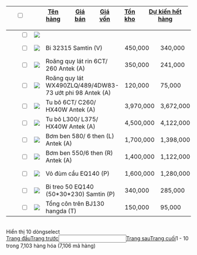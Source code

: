 <section class="mainRight kv-view-detail" ng-init="ClearProductShelves();"><section class="mainWrap" ng-class="{ 'has-expire' : showExpireMessage.isActive === true}"><article class="k-gridNone productList k-grid-Scroll" ng-class="{'productListTable' : products.dataSource._data.length &lt; 5}"><div id="products" class="kv-table kv-table-main k-grid k-widget multicheck-added" kv-floating-scroll="" kendo-grid="products" kv-multi-select-grid="" k-data-source="productsGridDataSource" ng-mouseover="handleHoverTable()" k-data-bound="productsGridDataBound" k-options="baseProductGridOptions" k-sortable="true" k-resizable="true" k-pageable="{ &quot;pageSize&quot;: 50, &quot;refresh&quot;: false, &quot;pageSizes&quot;: false , &quot;numeric&quot;: false, input: true, messages:{&quot;page&quot;: &quot;&quot;, &quot;of&quot;: &quot;&quot;, display:_l.pagerInfo + _l.product_Paging, first:_l.paging_First, previous:_l.paging_Prev, next: _l.paging_Next, last: _l.paging_Last}}" kv-grid-expan-row="" data-headerformat="{0}" data-role="grid" style=""><div class="k-grid-header" style="padding-right: 8px;"><div class="k-grid-header-wrap k-auto-scrollable" data-role="resizable" style="touch-action: pan-y;"><table role="grid"><colgroup><col class="k-hierarchy-col"><col><col><col><col><col><col><col><col></colgroup><thead role="rowgroup"><tr role="row"><th class="k-hierarchy-cell k-header ng-scope" scope="col">&nbsp;</th><th scope="col" role="columnheader" data-field="Id" rowspan="1" data-index="0" id="97c5d3f8-10fd-418a-8df7-8f5160bc4833" class="cell-check k-header ng-scope"><label class="radiocheck check"><input id="kvSelectAllItem" type="checkbox"><span class="chkrad"></span></label></th><th scope="col" role="columnheader" data-field="IsFavourite" rowspan="1" data-index="1" id="1098f7fe-4028-425c-bda1-a7a01cca2324" class="cell-star k-header ng-scope" data-role="columnsorter"><a class="k-link" href="#"><span class="starFilter" ng-click="sortFavouriteItem($event)"><i class="far fa-star"></i></span></a></th><th scope="col" role="columnheader" data-field="Image" rowspan="1" data-title="Hình ảnh" data-index="2" id="6f3dd8d8-01ef-4c8b-94fa-f72f0be8b591" class="tdImage k-header ng-scope"></th><th scope="col" role="columnheader" data-field="Code" rowspan="1" data-title="Mã hàng" data-index="3" id="14a4476d-59ed-467f-b3db-d2e4f1cff2c0" class="cell-code tdCodeDoctor k-header ng-scope" data-role="columnsorter" style="display: none;"><a class="k-link" href="#">Mã hàng</a></th><th scope="col" role="columnheader" data-field="Barcode" rowspan="1" data-title="Mã vạch" data-index="4" id="ef4797cb-c622-4675-a6de-d39fb919e454" class="cell-code k-header ng-scope" style="display:none" data-role="columnsorter"><a class="k-link" href="#">Mã vạch</a></th><th scope="col" role="columnheader" data-field="Name" rowspan="1" data-title="Tên hàng" data-index="5" id="33f9c457-83ed-4fde-b9ce-a8b39d119ac2" class="cell-auto k-header ng-scope" data-role="columnsorter"><a class="k-link" href="#">Tên hàng</a></th><th scope="col" role="columnheader" data-field="CategoryName" rowspan="1" data-title="Nhóm hàng" data-index="6" id="5c2c9b6b-7387-44da-831a-96bc77b44c86" class="cell-name k-header ng-scope" style="display:none">Nhóm hàng</th><th scope="col" role="columnheader" data-field="ProType" rowspan="1" data-title="Loại hàng" data-index="7" id="e1f41220-b0a6-40f5-ba1f-12bd5ca5e490" class="cell-name-lg k-header ng-scope" style="display:none">Loại hàng</th><th scope="col" role="columnheader" data-field="OmniChannel" rowspan="1" data-title="Liên kết kênh bán" data-index="8" id="f56f0cb8-2c72-4542-adb7-213fa66098c0" class="tdProductType k-header ng-scope" style="display:none">Liên kết kênh bán</th><th scope="col" role="columnheader" data-field="BasePrice" rowspan="1" data-title="Giá bán" data-index="9" id="467eef25-8dc9-4e6e-a68d-1ed9725fa2a5" class="cell-total cell-price-tax-md txtR k-header ng-scope" data-role="columnsorter"><a class="k-link" href="#">Giá bán</a></th><th scope="col" role="columnheader" data-field="Cost" rowspan="1" data-title="Giá vốn" data-index="10" id="b253da67-e62e-49be-9956-73c725948ddb" class="cell-total txtR tdMobile k-header ng-scope" data-role="columnsorter"><a class="k-link" href="#">Giá vốn</a></th><th scope="col" role="columnheader" data-field="TradeMarkName" rowspan="1" data-title="Thương hiệu" data-index="11" id="fe6a3678-43b1-46ce-972c-526c5c7227b8" class="cell-name k-header ng-scope" style="display:none">Thương hiệu</th><th scope="col" role="columnheader" data-field="OnHand" rowspan="1" data-title="Tồn kho" data-index="12" id="e6a9edaf-3489-461c-ac00-581d89014a39" class="cell-total txtR k-header ng-scope" title="KiotViet tính tổng tồn kho theo đơn vị cơ bản, không hỗ trợ tính theo đơn vị quy đổi" data-role="columnsorter"><a class="k-link" href="#">Tồn kho</a></th><th scope="col" role="columnheader" data-field="ProductShelvesArr" rowspan="1" data-title="Vị trí" data-index="13" id="5f151a41-2171-41f4-baa7-8cd956e2e4de" class="cell-name k-header ng-scope" style="display:none">Vị trí</th><th scope="col" role="columnheader" data-field="Reserved" rowspan="1" data-title="Khách đặt" data-index="14" id="b3757727-d428-4b97-86fe-ad1c1b1e6969" class="cell-total txtR k-header ng-scope" data-role="columnsorter" style="display: none;"><a class="k-link" href="#">Khách đặt</a></th><th scope="col" role="columnheader" data-field="CreatedDate" rowspan="1" data-title="Thời gian tạo" data-index="15" id="12e88efd-dbb5-4355-83c8-73eb9ccde77f" class="cell-date-time k-header ng-scope" data-role="columnsorter" style="display: none;"><a class="k-link" href="#">Thời gian tạo</a></th><th scope="col" role="columnheader" data-field="StockoutForecast" rowspan="1" data-title="Dự kiến hết hàng" data-index="16" id="6de3649a-3aaf-4bf0-9e47-f83ea1d743cb" class="cell-date-time k-header ng-scope th-show" data-role="columnsorter"><a class="k-link" href="#">Dự kiến hết hàng</a></th><th scope="col" role="columnheader" data-field="MinQuantity" rowspan="1" data-title="Định mức tồn ít nhất" data-index="17" id="06ababaa-c247-49e1-8b3f-f2c935b3e18a" class="cell-total-final txtR k-header ng-scope" style="display:none">Định mức tồn ít nhất</th><th scope="col" role="columnheader" data-field="MaxQuantity" rowspan="1" data-title="Định mức tồn nhiều nhất" data-index="18" id="f77edf78-0853-4659-ae42-037dd0ea89bf" class="cell-total-final txtR k-header ng-scope" style="display:none">Định mức tồn nhiều nhất</th><th scope="col" role="columnheader" data-field="isActive" rowspan="1" data-title="Trạng thái" data-index="19" id="187b916e-3920-45ac-841e-008b4abd9423" class="cell-status k-header ng-scope" style="display:none">Trạng thái</th></tr></thead></table></div></div><div class="k-grid-content k-auto-scrollable" style="min-height: 541px;"><table role="treegrid"><colgroup><col class="k-hierarchy-col"><col><col><col><col><col><col><col><col></colgroup><tbody role="rowgroup"><tr class="k-master-row ng-scope cssSummaryRow" data-uid="8dbb556e-d45c-4cc9-b777-f632506fa503" role="row"><td class="k-hierarchy-cell"><a class="k-icon k-plus" href="#" tabindex="-1" style="display: none;"></a></td><td class="cell-check" role="gridcell"><label class="quickaction_chk dpb has-pretty-child" ng-click="eventStop($event)">                                    <div class="clearfix prettycheckbox labelright  blue"><input id="gridCheckParent_-1" type="checkbox" class="kvMultiSelect ng-pristine ng-untouched ng-valid ng-isolate-scope ng-empty" ng-model="dataItem.checked" ng-change="kvOnChangeMultiSelectItem(dataItem)" ng-checked="productIsChecked(dataItem)" kv-pretty-check="" style="display: none;"><a href="javascript:void(0)" tabindex="0" class=""></a>
<label for="gridCheckParent_{{dataItem.Id}}" class=""></label></div>                                    <span class="chkrad"></span>                                  </label></td><td class="cell-star" role="gridcell"><label class="quickaction_chk star">									<input type="checkbox" class="chkrad ng-pristine ng-untouched ng-valid ng-empty" ng-change="onChangeFavouriteItem(dataItem)" ng-true-value="1" ng-false-value="0" ng-checked="dataItem.IsFavourite &gt; 0" ng-model="dataItem.IsFavourite">									<span></span>								</label></td><td class="tdImage" role="gridcell"><div class="cell-img hide-summaryRow"><div ng-style="{'background-image': 'url(' + (dataItem.Image ? dataItem.Image : 'https://cdn-app.kiotviet.vn/retailler/Content/img/empty/thumbnail-empty.svg') + ')'}" ng-mouseover="showImg($event)" ng-mouseleave="hideImg($event)" class="img-thumb img-thumb-empty" ng-class="!dataItem.Image ? 'img-thumb-empty' : ''" data-code="" style="background-image: url(&quot;https://cdn-app.kiotviet.vn/retailler/Content/img/empty/thumbnail-empty.svg&quot;);"><img ng-src="https://cdn-app.kiotviet.vn/retailler/Content/img/empty/thumbnail-empty.svg" src="https://cdn-app.kiotviet.vn/retailler/Content/img/empty/thumbnail-empty.svg"></div><div ng-show="dataItem.Image" class="img-preview ng-hide"><img data-code=""></div></div></td><td class="cell-code tdCodeDoctor" role="gridcell" style="display: none;"><span ng-class="{&quot;has-icon&quot;:dataItem.IsMedicineProduct &amp;&amp; (dataItem.GlobalMedicineId &gt; 0 || dataItem.IsProductMedicineNational)}" data-code="-1" class="ng-binding"> <!-- ngIf: dataItem.IsMedicineProduct && (dataItem.GlobalMedicineId > 0 || dataItem.IsProductMedicineNational) --></span> </td><td class="cell-code" style="display:none" role="gridcell"><span ng-bind="dataItem.Barcode" class="ng-binding"></span></td><td class="cell-auto ng-binding" role="gridcell"><!-- ngIf: dataItem.GroupProductType === groupProductTypes.Unit --></td><td class="cell-name" style="display:none" role="gridcell"><span ng-bind="dataItem.CategoryName" class="ng-binding"></span></td><td class="cell-name-lg" style="display:none" role="gridcell"><span ng-bind="dataItem.ProType" class="ng-binding"></span></td><td class="tdProductType" style="display:none" role="gridcell"><div id="ChannelType-8dbb556e-d45c-4cc9-b777-f632506fa503"></div></td><td class="cell-total cell-price-tax-md txtR" role="gridcell"></td><td class="cell-total txtR tdMobile" role="gridcell"></td><td class="cell-name" style="display:none" role="gridcell"><span ng-bind="dataItem.TradeMarkName" class="ng-binding"></span></td><td class="cell-total  txtR " role="gridcell"><span class="tooltip-inventory ng-binding" id="tooltipPrice">533,904</span></td><td class="cell-name ng-binding" style="display:none" role="gridcell"></td><td class="cell-total txtR onOrderReserved" role="gridcell" style="display: none;"><span ng-show="false" class="ng-binding ng-hide">0</span><a href="#/Orders?ProductCode=undefined&amp;ForFrodFiter=1" ng-show="" target="_blank" class="ng-binding ng-hide">0</a><span ng-show="false" class="ng-binding ng-hide">0</span><span ng-show="true" class="ng-binding">0</span></td><td class="cell-date-time" role="gridcell" style="display: none;">---</td><td class="cell-date-time" role="gridcell">---</td><td class="cell-total-final txtR ng-binding" style="display:none" role="gridcell"></td><td class="cell-total-final txtR ng-binding" style="display:none" role="gridcell"></td><td class="cell-status" style="display:none" role="gridcell"><span class="kv-tag-sm "><span></span></span></td></tr><tr class="k-alt k-master-row ng-scope" data-uid="cac590a8-69f2-4c82-84ea-0faacaa55225" role="row"><td class="k-hierarchy-cell"><a class="k-icon k-plus" href="#" tabindex="-1"></a></td><td class="cell-check" role="gridcell"><label class="quickaction_chk dpb has-pretty-child" ng-click="eventStop($event)">                                    <div class="clearfix prettycheckbox labelright  blue"><input id="gridCheckParent_51290538" type="checkbox" class="kvMultiSelect ng-pristine ng-untouched ng-valid ng-isolate-scope ng-empty" ng-model="dataItem.checked" ng-change="kvOnChangeMultiSelectItem(dataItem)" ng-checked="productIsChecked(dataItem)" kv-pretty-check="" style="display: none;"><a href="javascript:void(0)" tabindex="0" class=""></a>
<label for="gridCheckParent_{{dataItem.Id}}" class=""></label></div>                                    <span class="chkrad"></span>                                  </label></td><td class="cell-star" role="gridcell"><label class="quickaction_chk star">									<input type="checkbox" class="chkrad ng-pristine ng-untouched ng-valid ng-empty" ng-change="onChangeFavouriteItem(dataItem)" ng-true-value="1" ng-false-value="0" ng-checked="dataItem.IsFavourite &gt; 0" ng-model="dataItem.IsFavourite">									<span></span>								</label></td><td class="tdImage" role="gridcell"><div class="cell-img hide-summaryRow"><div ng-style="{'background-image': 'url(' + (dataItem.Image ? dataItem.Image : 'https://cdn-app.kiotviet.vn/retailler/Content/img/empty/thumbnail-empty.svg') + ')'}" ng-mouseover="showImg($event)" ng-mouseleave="hideImg($event)" class="img-thumb img-thumb-empty" ng-class="!dataItem.Image ? 'img-thumb-empty' : ''" data-code="" style="background-image: url(&quot;https://cdn-app.kiotviet.vn/retailler/Content/img/empty/thumbnail-empty.svg&quot;);"><img ng-src="https://cdn-app.kiotviet.vn/retailler/Content/img/empty/thumbnail-empty.svg" src="https://cdn-app.kiotviet.vn/retailler/Content/img/empty/thumbnail-empty.svg"></div><div ng-show="dataItem.Image" class="img-preview ng-hide"><img data-code=""></div></div></td><td class="cell-code tdCodeDoctor" role="gridcell" style="display: none;"><span ng-class="{&quot;has-icon&quot;:dataItem.IsMedicineProduct &amp;&amp; (dataItem.GlobalMedicineId &gt; 0 || dataItem.IsProductMedicineNational)}" data-code="51290538" class="ng-binding">SP001920 <!-- ngIf: dataItem.IsMedicineProduct && (dataItem.GlobalMedicineId > 0 || dataItem.IsProductMedicineNational) --></span> </td><td class="cell-code" style="display:none" role="gridcell"><span ng-bind="dataItem.Barcode" class="ng-binding"></span></td><td class="cell-auto ng-binding" role="gridcell">Bi 32315 Samtin (V)<!-- ngIf: dataItem.GroupProductType === groupProductTypes.Unit --></td><td class="cell-name" style="display:none" role="gridcell"><span ng-bind="dataItem.CategoryName" class="ng-binding">Bi</span></td><td class="cell-name-lg" style="display:none" role="gridcell"><span ng-bind="dataItem.ProType" class="ng-binding">Hàng hóa</span></td><td class="tdProductType" style="display:none" role="gridcell"><div id="ChannelType-cac590a8-69f2-4c82-84ea-0faacaa55225"></div></td><td class="cell-total cell-price-tax-md txtR ng-binding" role="gridcell">  450,000  </td><td class="cell-total txtR tdMobile ng-binding" role="gridcell">340,000</td><td class="cell-name" style="display:none" role="gridcell"><span ng-bind="dataItem.TradeMarkName" class="ng-binding"></span></td><td class="cell-total  txtR " role="gridcell"><span class="tooltip-inventory ng-binding" id="tooltipPrice">2</span></td><td class="cell-name ng-binding" style="display:none" role="gridcell"></td><td class="cell-total txtR onOrderReserved" role="gridcell" style="display: none;"><span ng-show="false" class="ng-binding ng-hide">0</span><a href="#/Orders?ProductCode=SP001920&amp;ForFrodFiter=1" ng-show="false" target="_blank" class="ng-binding ng-hide">0</a><span ng-show="false" class="ng-binding ng-hide">0</span><span ng-show="true" class="ng-binding">0</span></td><td class="cell-date-time" role="gridcell" style="display: none;">16/09/2025 16:42</td><td class="cell-date-time" role="gridcell">0 ngày</td><td class="cell-total-final txtR ng-binding" style="display:none" role="gridcell">0</td><td class="cell-total-final txtR ng-binding" style="display:none" role="gridcell">999,999,999</td><td class="cell-status" style="display:none" role="gridcell"><span class="kv-tag-sm kv-tag kv-tag-light-info">Cho phép kinh doanh<span></span></span></td></tr><tr class="k-master-row ng-scope" data-uid="c9122764-961c-4d37-b5cb-f64473c9a4ba" role="row"><td class="k-hierarchy-cell"><a class="k-icon k-plus" href="#" tabindex="-1"></a></td><td class="cell-check" role="gridcell"><label class="quickaction_chk dpb has-pretty-child" ng-click="eventStop($event)">                                    <div class="clearfix prettycheckbox labelright  blue"><input id="gridCheckParent_51250915" type="checkbox" class="kvMultiSelect ng-pristine ng-untouched ng-valid ng-isolate-scope ng-empty" ng-model="dataItem.checked" ng-change="kvOnChangeMultiSelectItem(dataItem)" ng-checked="productIsChecked(dataItem)" kv-pretty-check="" style="display: none;"><a href="javascript:void(0)" tabindex="0" class=""></a>
<label for="gridCheckParent_{{dataItem.Id}}" class=""></label></div>                                    <span class="chkrad"></span>                                  </label></td><td class="cell-star" role="gridcell"><label class="quickaction_chk star">									<input type="checkbox" class="chkrad ng-pristine ng-untouched ng-valid ng-empty" ng-change="onChangeFavouriteItem(dataItem)" ng-true-value="1" ng-false-value="0" ng-checked="dataItem.IsFavourite &gt; 0" ng-model="dataItem.IsFavourite">									<span></span>								</label></td><td class="tdImage" role="gridcell"><div class="cell-img hide-summaryRow"><div ng-style="{'background-image': 'url(' + (dataItem.Image ? dataItem.Image : 'https://cdn-app.kiotviet.vn/retailler/Content/img/empty/thumbnail-empty.svg') + ')'}" ng-mouseover="showImg($event)" ng-mouseleave="hideImg($event)" class="img-thumb img-thumb-empty" ng-class="!dataItem.Image ? 'img-thumb-empty' : ''" data-code="" style="background-image: url(&quot;https://cdn-app.kiotviet.vn/retailler/Content/img/empty/thumbnail-empty.svg&quot;);"><img ng-src="https://cdn-app.kiotviet.vn/retailler/Content/img/empty/thumbnail-empty.svg" src="https://cdn-app.kiotviet.vn/retailler/Content/img/empty/thumbnail-empty.svg"></div><div ng-show="dataItem.Image" class="img-preview ng-hide"><img data-code=""></div></div></td><td class="cell-code tdCodeDoctor" role="gridcell" style="display: none;"><span ng-class="{&quot;has-icon&quot;:dataItem.IsMedicineProduct &amp;&amp; (dataItem.GlobalMedicineId &gt; 0 || dataItem.IsProductMedicineNational)}" data-code="51250915" class="ng-binding">SP001919 <!-- ngIf: dataItem.IsMedicineProduct && (dataItem.GlobalMedicineId > 0 || dataItem.IsProductMedicineNational) --></span> </td><td class="cell-code" style="display:none" role="gridcell"><span ng-bind="dataItem.Barcode" class="ng-binding"></span></td><td class="cell-auto ng-binding" role="gridcell">Roăng quy lát rin 6CT/ 260 Antek (A)<!-- ngIf: dataItem.GroupProductType === groupProductTypes.Unit --></td><td class="cell-name" style="display:none" role="gridcell"><span ng-bind="dataItem.CategoryName" class="ng-binding">Roăng quy lát</span></td><td class="cell-name-lg" style="display:none" role="gridcell"><span ng-bind="dataItem.ProType" class="ng-binding">Hàng hóa</span></td><td class="tdProductType" style="display:none" role="gridcell"><div id="ChannelType-c9122764-961c-4d37-b5cb-f64473c9a4ba"></div></td><td class="cell-total cell-price-tax-md txtR ng-binding" role="gridcell">  350,000  </td><td class="cell-total txtR tdMobile ng-binding" role="gridcell">241,000</td><td class="cell-name" style="display:none" role="gridcell"><span ng-bind="dataItem.TradeMarkName" class="ng-binding"></span></td><td class="cell-total  txtR " role="gridcell"><span class="tooltip-inventory ng-binding" id="tooltipPrice">4</span></td><td class="cell-name ng-binding" style="display:none" role="gridcell"></td><td class="cell-total txtR onOrderReserved" role="gridcell" style="display: none;"><span ng-show="false" class="ng-binding ng-hide">0</span><a href="#/Orders?ProductCode=SP001919&amp;ForFrodFiter=1" ng-show="false" target="_blank" class="ng-binding ng-hide">0</a><span ng-show="false" class="ng-binding ng-hide">0</span><span ng-show="true" class="ng-binding">0</span></td><td class="cell-date-time" role="gridcell" style="display: none;">15/09/2025 14:25</td><td class="cell-date-time" role="gridcell">0 ngày</td><td class="cell-total-final txtR ng-binding" style="display:none" role="gridcell">0</td><td class="cell-total-final txtR ng-binding" style="display:none" role="gridcell">999,999,999</td><td class="cell-status" style="display:none" role="gridcell"><span class="kv-tag-sm kv-tag kv-tag-light-info">Cho phép kinh doanh<span></span></span></td></tr><tr class="k-alt k-master-row ng-scope" data-uid="2e795378-9d3a-4d39-b426-1395e3cdf5d5" role="row"><td class="k-hierarchy-cell"><a class="k-icon k-plus" href="#" tabindex="-1"></a></td><td class="cell-check" role="gridcell"><label class="quickaction_chk dpb has-pretty-child" ng-click="eventStop($event)">                                    <div class="clearfix prettycheckbox labelright  blue"><input id="gridCheckParent_51250884" type="checkbox" class="kvMultiSelect ng-pristine ng-untouched ng-valid ng-isolate-scope ng-empty" ng-model="dataItem.checked" ng-change="kvOnChangeMultiSelectItem(dataItem)" ng-checked="productIsChecked(dataItem)" kv-pretty-check="" style="display: none;"><a href="javascript:void(0)" tabindex="0" class=""></a>
<label for="gridCheckParent_{{dataItem.Id}}" class=""></label></div>                                    <span class="chkrad"></span>                                  </label></td><td class="cell-star" role="gridcell"><label class="quickaction_chk star">									<input type="checkbox" class="chkrad ng-pristine ng-untouched ng-valid ng-empty" ng-change="onChangeFavouriteItem(dataItem)" ng-true-value="1" ng-false-value="0" ng-checked="dataItem.IsFavourite &gt; 0" ng-model="dataItem.IsFavourite">									<span></span>								</label></td><td class="tdImage" role="gridcell"><div class="cell-img hide-summaryRow"><div ng-style="{'background-image': 'url(' + (dataItem.Image ? dataItem.Image : 'https://cdn-app.kiotviet.vn/retailler/Content/img/empty/thumbnail-empty.svg') + ')'}" ng-mouseover="showImg($event)" ng-mouseleave="hideImg($event)" class="img-thumb img-thumb-empty" ng-class="!dataItem.Image ? 'img-thumb-empty' : ''" data-code="" style="background-image: url(&quot;https://cdn-app.kiotviet.vn/retailler/Content/img/empty/thumbnail-empty.svg&quot;);"><img ng-src="https://cdn-app.kiotviet.vn/retailler/Content/img/empty/thumbnail-empty.svg" src="https://cdn-app.kiotviet.vn/retailler/Content/img/empty/thumbnail-empty.svg"></div><div ng-show="dataItem.Image" class="img-preview ng-hide"><img data-code=""></div></div></td><td class="cell-code tdCodeDoctor" role="gridcell" style="display: none;"><span ng-class="{&quot;has-icon&quot;:dataItem.IsMedicineProduct &amp;&amp; (dataItem.GlobalMedicineId &gt; 0 || dataItem.IsProductMedicineNational)}" data-code="51250884" class="ng-binding">SP001918 <!-- ngIf: dataItem.IsMedicineProduct && (dataItem.GlobalMedicineId > 0 || dataItem.IsProductMedicineNational) --></span> </td><td class="cell-code" style="display:none" role="gridcell"><span ng-bind="dataItem.Barcode" class="ng-binding"></span></td><td class="cell-auto ng-binding" role="gridcell">Roăng quy lát WX490ZLQ/489/4DW83-73 ướt phi 98 Antek (A)<!-- ngIf: dataItem.GroupProductType === groupProductTypes.Unit --></td><td class="cell-name" style="display:none" role="gridcell"><span ng-bind="dataItem.CategoryName" class="ng-binding">Roăng quy lát</span></td><td class="cell-name-lg" style="display:none" role="gridcell"><span ng-bind="dataItem.ProType" class="ng-binding">Hàng hóa</span></td><td class="tdProductType" style="display:none" role="gridcell"><div id="ChannelType-2e795378-9d3a-4d39-b426-1395e3cdf5d5"></div></td><td class="cell-total cell-price-tax-md txtR ng-binding" role="gridcell">  120,000  </td><td class="cell-total txtR tdMobile ng-binding" role="gridcell">75,000</td><td class="cell-name" style="display:none" role="gridcell"><span ng-bind="dataItem.TradeMarkName" class="ng-binding"></span></td><td class="cell-total  txtR " role="gridcell"><span class="tooltip-inventory ng-binding" id="tooltipPrice">10</span></td><td class="cell-name ng-binding" style="display:none" role="gridcell"></td><td class="cell-total txtR onOrderReserved" role="gridcell" style="display: none;"><span ng-show="false" class="ng-binding ng-hide">0</span><a href="#/Orders?ProductCode=SP001918&amp;ForFrodFiter=1" ng-show="false" target="_blank" class="ng-binding ng-hide">0</a><span ng-show="false" class="ng-binding ng-hide">0</span><span ng-show="true" class="ng-binding">0</span></td><td class="cell-date-time" role="gridcell" style="display: none;">15/09/2025 14:23</td><td class="cell-date-time" role="gridcell">0 ngày</td><td class="cell-total-final txtR ng-binding" style="display:none" role="gridcell">0</td><td class="cell-total-final txtR ng-binding" style="display:none" role="gridcell">999,999,999</td><td class="cell-status" style="display:none" role="gridcell"><span class="kv-tag-sm kv-tag kv-tag-light-info">Cho phép kinh doanh<span></span></span></td></tr><tr class="k-master-row ng-scope" data-uid="a13ca518-704c-43f2-b257-ff7deb5487f3" role="row"><td class="k-hierarchy-cell"><a class="k-icon k-plus" href="#" tabindex="-1"></a></td><td class="cell-check" role="gridcell"><label class="quickaction_chk dpb has-pretty-child" ng-click="eventStop($event)">                                    <div class="clearfix prettycheckbox labelright  blue"><input id="gridCheckParent_51250842" type="checkbox" class="kvMultiSelect ng-pristine ng-untouched ng-valid ng-isolate-scope ng-empty" ng-model="dataItem.checked" ng-change="kvOnChangeMultiSelectItem(dataItem)" ng-checked="productIsChecked(dataItem)" kv-pretty-check="" style="display: none;"><a href="javascript:void(0)" tabindex="0" class=""></a>
<label for="gridCheckParent_{{dataItem.Id}}" class=""></label></div>                                    <span class="chkrad"></span>                                  </label></td><td class="cell-star" role="gridcell"><label class="quickaction_chk star">									<input type="checkbox" class="chkrad ng-pristine ng-untouched ng-valid ng-empty" ng-change="onChangeFavouriteItem(dataItem)" ng-true-value="1" ng-false-value="0" ng-checked="dataItem.IsFavourite &gt; 0" ng-model="dataItem.IsFavourite">									<span></span>								</label></td><td class="tdImage" role="gridcell"><div class="cell-img hide-summaryRow"><div ng-style="{'background-image': 'url(' + (dataItem.Image ? dataItem.Image : 'https://cdn-app.kiotviet.vn/retailler/Content/img/empty/thumbnail-empty.svg') + ')'}" ng-mouseover="showImg($event)" ng-mouseleave="hideImg($event)" class="img-thumb img-thumb-empty" ng-class="!dataItem.Image ? 'img-thumb-empty' : ''" data-code="" style="background-image: url(&quot;https://cdn-app.kiotviet.vn/retailler/Content/img/empty/thumbnail-empty.svg&quot;);"><img ng-src="https://cdn-app.kiotviet.vn/retailler/Content/img/empty/thumbnail-empty.svg" src="https://cdn-app.kiotviet.vn/retailler/Content/img/empty/thumbnail-empty.svg"></div><div ng-show="dataItem.Image" class="img-preview ng-hide"><img data-code=""></div></div></td><td class="cell-code tdCodeDoctor" role="gridcell" style="display: none;"><span ng-class="{&quot;has-icon&quot;:dataItem.IsMedicineProduct &amp;&amp; (dataItem.GlobalMedicineId &gt; 0 || dataItem.IsProductMedicineNational)}" data-code="51250842" class="ng-binding">SP001917 <!-- ngIf: dataItem.IsMedicineProduct && (dataItem.GlobalMedicineId > 0 || dataItem.IsProductMedicineNational) --></span> </td><td class="cell-code" style="display:none" role="gridcell"><span ng-bind="dataItem.Barcode" class="ng-binding"></span></td><td class="cell-auto ng-binding" role="gridcell">Tu bô 6CT/ C260/ HX40W Antek (A)<!-- ngIf: dataItem.GroupProductType === groupProductTypes.Unit --></td><td class="cell-name" style="display:none" role="gridcell"><span ng-bind="dataItem.CategoryName" class="ng-binding">Tu bô</span></td><td class="cell-name-lg" style="display:none" role="gridcell"><span ng-bind="dataItem.ProType" class="ng-binding">Hàng hóa</span></td><td class="tdProductType" style="display:none" role="gridcell"><div id="ChannelType-a13ca518-704c-43f2-b257-ff7deb5487f3"></div></td><td class="cell-total cell-price-tax-md txtR ng-binding" role="gridcell">  3,970,000  </td><td class="cell-total txtR tdMobile ng-binding" role="gridcell">3,672,000</td><td class="cell-name" style="display:none" role="gridcell"><span ng-bind="dataItem.TradeMarkName" class="ng-binding"></span></td><td class="cell-total  txtR " role="gridcell"><span class="tooltip-inventory ng-binding" id="tooltipPrice">1</span></td><td class="cell-name ng-binding" style="display:none" role="gridcell"></td><td class="cell-total txtR onOrderReserved" role="gridcell" style="display: none;"><span ng-show="false" class="ng-binding ng-hide">0</span><a href="#/Orders?ProductCode=SP001917&amp;ForFrodFiter=1" ng-show="false" target="_blank" class="ng-binding ng-hide">0</a><span ng-show="false" class="ng-binding ng-hide">0</span><span ng-show="true" class="ng-binding">0</span></td><td class="cell-date-time" role="gridcell" style="display: none;">15/09/2025 14:21</td><td class="cell-date-time" role="gridcell">0 ngày</td><td class="cell-total-final txtR ng-binding" style="display:none" role="gridcell">0</td><td class="cell-total-final txtR ng-binding" style="display:none" role="gridcell">999,999,999</td><td class="cell-status" style="display:none" role="gridcell"><span class="kv-tag-sm kv-tag kv-tag-light-info">Cho phép kinh doanh<span></span></span></td></tr><tr class="k-alt k-master-row ng-scope" data-uid="615d810a-01b3-441e-ad21-e1017d97f5b5" role="row"><td class="k-hierarchy-cell"><a class="k-icon k-plus" href="#" tabindex="-1"></a></td><td class="cell-check" role="gridcell"><label class="quickaction_chk dpb has-pretty-child" ng-click="eventStop($event)">                                    <div class="clearfix prettycheckbox labelright  blue"><input id="gridCheckParent_51250728" type="checkbox" class="kvMultiSelect ng-pristine ng-untouched ng-valid ng-isolate-scope ng-empty" ng-model="dataItem.checked" ng-change="kvOnChangeMultiSelectItem(dataItem)" ng-checked="productIsChecked(dataItem)" kv-pretty-check="" style="display: none;"><a href="javascript:void(0)" tabindex="0" class=""></a>
<label for="gridCheckParent_{{dataItem.Id}}" class=""></label></div>                                    <span class="chkrad"></span>                                  </label></td><td class="cell-star" role="gridcell"><label class="quickaction_chk star">									<input type="checkbox" class="chkrad ng-pristine ng-untouched ng-valid ng-empty" ng-change="onChangeFavouriteItem(dataItem)" ng-true-value="1" ng-false-value="0" ng-checked="dataItem.IsFavourite &gt; 0" ng-model="dataItem.IsFavourite">									<span></span>								</label></td><td class="tdImage" role="gridcell"><div class="cell-img hide-summaryRow"><div ng-style="{'background-image': 'url(' + (dataItem.Image ? dataItem.Image : 'https://cdn-app.kiotviet.vn/retailler/Content/img/empty/thumbnail-empty.svg') + ')'}" ng-mouseover="showImg($event)" ng-mouseleave="hideImg($event)" class="img-thumb img-thumb-empty" ng-class="!dataItem.Image ? 'img-thumb-empty' : ''" data-code="" style="background-image: url(&quot;https://cdn-app.kiotviet.vn/retailler/Content/img/empty/thumbnail-empty.svg&quot;);"><img ng-src="https://cdn-app.kiotviet.vn/retailler/Content/img/empty/thumbnail-empty.svg" src="https://cdn-app.kiotviet.vn/retailler/Content/img/empty/thumbnail-empty.svg"></div><div ng-show="dataItem.Image" class="img-preview ng-hide"><img data-code=""></div></div></td><td class="cell-code tdCodeDoctor" role="gridcell" style="display: none;"><span ng-class="{&quot;has-icon&quot;:dataItem.IsMedicineProduct &amp;&amp; (dataItem.GlobalMedicineId &gt; 0 || dataItem.IsProductMedicineNational)}" data-code="51250728" class="ng-binding">SP001916 <!-- ngIf: dataItem.IsMedicineProduct && (dataItem.GlobalMedicineId > 0 || dataItem.IsProductMedicineNational) --></span> </td><td class="cell-code" style="display:none" role="gridcell"><span ng-bind="dataItem.Barcode" class="ng-binding"></span></td><td class="cell-auto ng-binding" role="gridcell">Tu bô L300/ L375/ HX40W Antek (A)<!-- ngIf: dataItem.GroupProductType === groupProductTypes.Unit --></td><td class="cell-name" style="display:none" role="gridcell"><span ng-bind="dataItem.CategoryName" class="ng-binding">Tu bô</span></td><td class="cell-name-lg" style="display:none" role="gridcell"><span ng-bind="dataItem.ProType" class="ng-binding">Hàng hóa</span></td><td class="tdProductType" style="display:none" role="gridcell"><div id="ChannelType-615d810a-01b3-441e-ad21-e1017d97f5b5"></div></td><td class="cell-total cell-price-tax-md txtR ng-binding" role="gridcell">  4,500,000  </td><td class="cell-total txtR tdMobile ng-binding" role="gridcell">4,122,000</td><td class="cell-name" style="display:none" role="gridcell"><span ng-bind="dataItem.TradeMarkName" class="ng-binding"></span></td><td class="cell-total  txtR " role="gridcell"><span class="tooltip-inventory ng-binding" id="tooltipPrice">1</span></td><td class="cell-name ng-binding" style="display:none" role="gridcell"></td><td class="cell-total txtR onOrderReserved" role="gridcell" style="display: none;"><span ng-show="false" class="ng-binding ng-hide">0</span><a href="#/Orders?ProductCode=SP001916&amp;ForFrodFiter=1" ng-show="false" target="_blank" class="ng-binding ng-hide">0</a><span ng-show="false" class="ng-binding ng-hide">0</span><span ng-show="true" class="ng-binding">0</span></td><td class="cell-date-time" role="gridcell" style="display: none;">15/09/2025 14:17</td><td class="cell-date-time" role="gridcell">0 ngày</td><td class="cell-total-final txtR ng-binding" style="display:none" role="gridcell">0</td><td class="cell-total-final txtR ng-binding" style="display:none" role="gridcell">999,999,999</td><td class="cell-status" style="display:none" role="gridcell"><span class="kv-tag-sm kv-tag kv-tag-light-info">Cho phép kinh doanh<span></span></span></td></tr><tr class="k-master-row ng-scope" data-uid="55c93308-010b-4538-ac2d-b882cc775fc6" role="row"><td class="k-hierarchy-cell"><a class="k-icon k-plus" href="#" tabindex="-1"></a></td><td class="cell-check" role="gridcell"><label class="quickaction_chk dpb has-pretty-child" ng-click="eventStop($event)">                                    <div class="clearfix prettycheckbox labelright  blue"><input id="gridCheckParent_51250596" type="checkbox" class="kvMultiSelect ng-pristine ng-untouched ng-valid ng-isolate-scope ng-empty" ng-model="dataItem.checked" ng-change="kvOnChangeMultiSelectItem(dataItem)" ng-checked="productIsChecked(dataItem)" kv-pretty-check="" style="display: none;"><a href="javascript:void(0)" tabindex="0" class=""></a>
<label for="gridCheckParent_{{dataItem.Id}}" class=""></label></div>                                    <span class="chkrad"></span>                                  </label></td><td class="cell-star" role="gridcell"><label class="quickaction_chk star">									<input type="checkbox" class="chkrad ng-pristine ng-untouched ng-valid ng-empty" ng-change="onChangeFavouriteItem(dataItem)" ng-true-value="1" ng-false-value="0" ng-checked="dataItem.IsFavourite &gt; 0" ng-model="dataItem.IsFavourite">									<span></span>								</label></td><td class="tdImage" role="gridcell"><div class="cell-img hide-summaryRow"><div ng-style="{'background-image': 'url(' + (dataItem.Image ? dataItem.Image : 'https://cdn-app.kiotviet.vn/retailler/Content/img/empty/thumbnail-empty.svg') + ')'}" ng-mouseover="showImg($event)" ng-mouseleave="hideImg($event)" class="img-thumb img-thumb-empty" ng-class="!dataItem.Image ? 'img-thumb-empty' : ''" data-code="" style="background-image: url(&quot;https://cdn-app.kiotviet.vn/retailler/Content/img/empty/thumbnail-empty.svg&quot;);"><img ng-src="https://cdn-app.kiotviet.vn/retailler/Content/img/empty/thumbnail-empty.svg" src="https://cdn-app.kiotviet.vn/retailler/Content/img/empty/thumbnail-empty.svg"></div><div ng-show="dataItem.Image" class="img-preview ng-hide"><img data-code=""></div></div></td><td class="cell-code tdCodeDoctor" role="gridcell" style="display: none;"><span ng-class="{&quot;has-icon&quot;:dataItem.IsMedicineProduct &amp;&amp; (dataItem.GlobalMedicineId &gt; 0 || dataItem.IsProductMedicineNational)}" data-code="51250596" class="ng-binding">SP001915 <!-- ngIf: dataItem.IsMedicineProduct && (dataItem.GlobalMedicineId > 0 || dataItem.IsProductMedicineNational) --></span> </td><td class="cell-code" style="display:none" role="gridcell"><span ng-bind="dataItem.Barcode" class="ng-binding"></span></td><td class="cell-auto ng-binding" role="gridcell">Bơm ben 580/ 6 then (L) Antek (A)<!-- ngIf: dataItem.GroupProductType === groupProductTypes.Unit --></td><td class="cell-name" style="display:none" role="gridcell"><span ng-bind="dataItem.CategoryName" class="ng-binding">Bơm ben</span></td><td class="cell-name-lg" style="display:none" role="gridcell"><span ng-bind="dataItem.ProType" class="ng-binding">Hàng hóa</span></td><td class="tdProductType" style="display:none" role="gridcell"><div id="ChannelType-55c93308-010b-4538-ac2d-b882cc775fc6"></div></td><td class="cell-total cell-price-tax-md txtR ng-binding" role="gridcell">  1,700,000  </td><td class="cell-total txtR tdMobile ng-binding" role="gridcell">1,398,000</td><td class="cell-name" style="display:none" role="gridcell"><span ng-bind="dataItem.TradeMarkName" class="ng-binding"></span></td><td class="cell-total  txtR " role="gridcell"><span class="tooltip-inventory ng-binding" id="tooltipPrice">1</span></td><td class="cell-name ng-binding" style="display:none" role="gridcell"></td><td class="cell-total txtR onOrderReserved" role="gridcell" style="display: none;"><span ng-show="false" class="ng-binding ng-hide">0</span><a href="#/Orders?ProductCode=SP001915&amp;ForFrodFiter=1" ng-show="false" target="_blank" class="ng-binding ng-hide">0</a><span ng-show="false" class="ng-binding ng-hide">0</span><span ng-show="true" class="ng-binding">0</span></td><td class="cell-date-time" role="gridcell" style="display: none;">15/09/2025 14:12</td><td class="cell-date-time" role="gridcell">0 ngày</td><td class="cell-total-final txtR ng-binding" style="display:none" role="gridcell">0</td><td class="cell-total-final txtR ng-binding" style="display:none" role="gridcell">999,999,999</td><td class="cell-status" style="display:none" role="gridcell"><span class="kv-tag-sm kv-tag kv-tag-light-info">Cho phép kinh doanh<span></span></span></td></tr><tr class="k-alt k-master-row ng-scope" data-uid="d321167a-40c3-461b-921e-9323690b4812" role="row"><td class="k-hierarchy-cell"><a class="k-icon k-plus" href="#" tabindex="-1"></a></td><td class="cell-check" role="gridcell"><label class="quickaction_chk dpb has-pretty-child" ng-click="eventStop($event)">                                    <div class="clearfix prettycheckbox labelright  blue"><input id="gridCheckParent_51250565" type="checkbox" class="kvMultiSelect ng-pristine ng-untouched ng-valid ng-isolate-scope ng-empty" ng-model="dataItem.checked" ng-change="kvOnChangeMultiSelectItem(dataItem)" ng-checked="productIsChecked(dataItem)" kv-pretty-check="" style="display: none;"><a href="javascript:void(0)" tabindex="0" class=""></a>
<label for="gridCheckParent_{{dataItem.Id}}" class=""></label></div>                                    <span class="chkrad"></span>                                  </label></td><td class="cell-star" role="gridcell"><label class="quickaction_chk star">									<input type="checkbox" class="chkrad ng-pristine ng-untouched ng-valid ng-empty" ng-change="onChangeFavouriteItem(dataItem)" ng-true-value="1" ng-false-value="0" ng-checked="dataItem.IsFavourite &gt; 0" ng-model="dataItem.IsFavourite">									<span></span>								</label></td><td class="tdImage" role="gridcell"><div class="cell-img hide-summaryRow"><div ng-style="{'background-image': 'url(' + (dataItem.Image ? dataItem.Image : 'https://cdn-app.kiotviet.vn/retailler/Content/img/empty/thumbnail-empty.svg') + ')'}" ng-mouseover="showImg($event)" ng-mouseleave="hideImg($event)" class="img-thumb img-thumb-empty" ng-class="!dataItem.Image ? 'img-thumb-empty' : ''" data-code="" style="background-image: url(&quot;https://cdn-app.kiotviet.vn/retailler/Content/img/empty/thumbnail-empty.svg&quot;);"><img ng-src="https://cdn-app.kiotviet.vn/retailler/Content/img/empty/thumbnail-empty.svg" src="https://cdn-app.kiotviet.vn/retailler/Content/img/empty/thumbnail-empty.svg"></div><div ng-show="dataItem.Image" class="img-preview ng-hide"><img data-code=""></div></div></td><td class="cell-code tdCodeDoctor" role="gridcell" style="display: none;"><span ng-class="{&quot;has-icon&quot;:dataItem.IsMedicineProduct &amp;&amp; (dataItem.GlobalMedicineId &gt; 0 || dataItem.IsProductMedicineNational)}" data-code="51250565" class="ng-binding">SP001914 <!-- ngIf: dataItem.IsMedicineProduct && (dataItem.GlobalMedicineId > 0 || dataItem.IsProductMedicineNational) --></span> </td><td class="cell-code" style="display:none" role="gridcell"><span ng-bind="dataItem.Barcode" class="ng-binding"></span></td><td class="cell-auto ng-binding" role="gridcell">Bơm ben 550/6 then (R) Antek (A)<!-- ngIf: dataItem.GroupProductType === groupProductTypes.Unit --></td><td class="cell-name" style="display:none" role="gridcell"><span ng-bind="dataItem.CategoryName" class="ng-binding">Bơm ben</span></td><td class="cell-name-lg" style="display:none" role="gridcell"><span ng-bind="dataItem.ProType" class="ng-binding">Hàng hóa</span></td><td class="tdProductType" style="display:none" role="gridcell"><div id="ChannelType-d321167a-40c3-461b-921e-9323690b4812"></div></td><td class="cell-total cell-price-tax-md txtR ng-binding" role="gridcell">  1,400,000  </td><td class="cell-total txtR tdMobile ng-binding" role="gridcell">1,122,000</td><td class="cell-name" style="display:none" role="gridcell"><span ng-bind="dataItem.TradeMarkName" class="ng-binding"></span></td><td class="cell-total  txtR " role="gridcell"><span class="tooltip-inventory ng-binding" id="tooltipPrice">1</span></td><td class="cell-name ng-binding" style="display:none" role="gridcell"></td><td class="cell-total txtR onOrderReserved" role="gridcell" style="display: none;"><span ng-show="false" class="ng-binding ng-hide">0</span><a href="#/Orders?ProductCode=SP001914&amp;ForFrodFiter=1" ng-show="false" target="_blank" class="ng-binding ng-hide">0</a><span ng-show="false" class="ng-binding ng-hide">0</span><span ng-show="true" class="ng-binding">0</span></td><td class="cell-date-time" role="gridcell" style="display: none;">15/09/2025 14:11</td><td class="cell-date-time" role="gridcell">0 ngày</td><td class="cell-total-final txtR ng-binding" style="display:none" role="gridcell">0</td><td class="cell-total-final txtR ng-binding" style="display:none" role="gridcell">999,999,999</td><td class="cell-status" style="display:none" role="gridcell"><span class="kv-tag-sm kv-tag kv-tag-light-info">Cho phép kinh doanh<span></span></span></td></tr><tr class="k-master-row ng-scope" data-uid="ad6b0676-4414-411b-bf4d-c3185790531f" role="row"><td class="k-hierarchy-cell"><a class="k-icon k-plus" href="#" tabindex="-1"></a></td><td class="cell-check" role="gridcell"><label class="quickaction_chk dpb has-pretty-child" ng-click="eventStop($event)">                                    <div class="clearfix prettycheckbox labelright  blue"><input id="gridCheckParent_51244429" type="checkbox" class="kvMultiSelect ng-pristine ng-untouched ng-valid ng-isolate-scope ng-empty" ng-model="dataItem.checked" ng-change="kvOnChangeMultiSelectItem(dataItem)" ng-checked="productIsChecked(dataItem)" kv-pretty-check="" style="display: none;"><a href="javascript:void(0)" tabindex="0" class=""></a>
<label for="gridCheckParent_{{dataItem.Id}}" class=""></label></div>                                    <span class="chkrad"></span>                                  </label></td><td class="cell-star" role="gridcell"><label class="quickaction_chk star">									<input type="checkbox" class="chkrad ng-pristine ng-untouched ng-valid ng-empty" ng-change="onChangeFavouriteItem(dataItem)" ng-true-value="1" ng-false-value="0" ng-checked="dataItem.IsFavourite &gt; 0" ng-model="dataItem.IsFavourite">									<span></span>								</label></td><td class="tdImage" role="gridcell"><div class="cell-img hide-summaryRow"><div ng-style="{'background-image': 'url(' + (dataItem.Image ? dataItem.Image : 'https://cdn-app.kiotviet.vn/retailler/Content/img/empty/thumbnail-empty.svg') + ')'}" ng-mouseover="showImg($event)" ng-mouseleave="hideImg($event)" class="img-thumb img-thumb-empty" ng-class="!dataItem.Image ? 'img-thumb-empty' : ''" data-code="" style="background-image: url(&quot;https://cdn-app.kiotviet.vn/retailler/Content/img/empty/thumbnail-empty.svg&quot;);"><img ng-src="https://cdn-app.kiotviet.vn/retailler/Content/img/empty/thumbnail-empty.svg" src="https://cdn-app.kiotviet.vn/retailler/Content/img/empty/thumbnail-empty.svg"></div><div ng-show="dataItem.Image" class="img-preview ng-hide"><img data-code=""></div></div></td><td class="cell-code tdCodeDoctor" role="gridcell" style="display: none;"><span ng-class="{&quot;has-icon&quot;:dataItem.IsMedicineProduct &amp;&amp; (dataItem.GlobalMedicineId &gt; 0 || dataItem.IsProductMedicineNational)}" data-code="51244429" class="ng-binding">SP001913 <!-- ngIf: dataItem.IsMedicineProduct && (dataItem.GlobalMedicineId > 0 || dataItem.IsProductMedicineNational) --></span> </td><td class="cell-code" style="display:none" role="gridcell"><span ng-bind="dataItem.Barcode" class="ng-binding"></span></td><td class="cell-auto ng-binding" role="gridcell">Vỏ đùm cầu EQ140 (P)<!-- ngIf: dataItem.GroupProductType === groupProductTypes.Unit --></td><td class="cell-name" style="display:none" role="gridcell"><span ng-bind="dataItem.CategoryName" class="ng-binding">Vỏ đùm cầu</span></td><td class="cell-name-lg" style="display:none" role="gridcell"><span ng-bind="dataItem.ProType" class="ng-binding">Hàng hóa</span></td><td class="tdProductType" style="display:none" role="gridcell"><div id="ChannelType-ad6b0676-4414-411b-bf4d-c3185790531f"></div></td><td class="cell-total cell-price-tax-md txtR ng-binding" role="gridcell">  1,600,000  </td><td class="cell-total txtR tdMobile ng-binding" role="gridcell">1,280,000</td><td class="cell-name" style="display:none" role="gridcell"><span ng-bind="dataItem.TradeMarkName" class="ng-binding"></span></td><td class="cell-total  txtR " role="gridcell"><span class="tooltip-inventory ng-binding" id="tooltipPrice">1</span></td><td class="cell-name ng-binding" style="display:none" role="gridcell"></td><td class="cell-total txtR onOrderReserved" role="gridcell" style="display: none;"><span ng-show="false" class="ng-binding ng-hide">0</span><a href="#/Orders?ProductCode=SP001913&amp;ForFrodFiter=1" ng-show="false" target="_blank" class="ng-binding ng-hide">0</a><span ng-show="false" class="ng-binding ng-hide">0</span><span ng-show="true" class="ng-binding">0</span></td><td class="cell-date-time" role="gridcell" style="display: none;">15/09/2025 10:10</td><td class="cell-date-time" role="gridcell">0 ngày</td><td class="cell-total-final txtR ng-binding" style="display:none" role="gridcell">0</td><td class="cell-total-final txtR ng-binding" style="display:none" role="gridcell">999,999,999</td><td class="cell-status" style="display:none" role="gridcell"><span class="kv-tag-sm kv-tag kv-tag-light-info">Cho phép kinh doanh<span></span></span></td></tr><tr class="k-alt k-master-row ng-scope last-row" data-uid="b33b7379-9bcd-4497-983c-924e558ffc73" role="row"><td class="k-hierarchy-cell"><a class="k-icon k-plus" href="#" tabindex="-1"></a></td><td class="cell-check" role="gridcell"><label class="quickaction_chk dpb has-pretty-child" ng-click="eventStop($event)">                                    <div class="clearfix prettycheckbox labelright  blue"><input id="gridCheckParent_51244293" type="checkbox" class="kvMultiSelect ng-pristine ng-untouched ng-valid ng-isolate-scope ng-empty" ng-model="dataItem.checked" ng-change="kvOnChangeMultiSelectItem(dataItem)" ng-checked="productIsChecked(dataItem)" kv-pretty-check="" style="display: none;"><a href="javascript:void(0)" tabindex="0" class=""></a>
<label for="gridCheckParent_{{dataItem.Id}}" class=""></label></div>                                    <span class="chkrad"></span>                                  </label></td><td class="cell-star" role="gridcell"><label class="quickaction_chk star">									<input type="checkbox" class="chkrad ng-pristine ng-untouched ng-valid ng-empty" ng-change="onChangeFavouriteItem(dataItem)" ng-true-value="1" ng-false-value="0" ng-checked="dataItem.IsFavourite &gt; 0" ng-model="dataItem.IsFavourite">									<span></span>								</label></td><td class="tdImage" role="gridcell"><div class="cell-img hide-summaryRow"><div ng-style="{'background-image': 'url(' + (dataItem.Image ? dataItem.Image : 'https://cdn-app.kiotviet.vn/retailler/Content/img/empty/thumbnail-empty.svg') + ')'}" ng-mouseover="showImg($event)" ng-mouseleave="hideImg($event)" class="img-thumb img-thumb-empty" ng-class="!dataItem.Image ? 'img-thumb-empty' : ''" data-code="" style="background-image: url(&quot;https://cdn-app.kiotviet.vn/retailler/Content/img/empty/thumbnail-empty.svg&quot;);"><img ng-src="https://cdn-app.kiotviet.vn/retailler/Content/img/empty/thumbnail-empty.svg" src="https://cdn-app.kiotviet.vn/retailler/Content/img/empty/thumbnail-empty.svg"></div><div ng-show="dataItem.Image" class="img-preview ng-hide"><img data-code=""></div></div></td><td class="cell-code tdCodeDoctor" role="gridcell" style="display: none;"><span ng-class="{&quot;has-icon&quot;:dataItem.IsMedicineProduct &amp;&amp; (dataItem.GlobalMedicineId &gt; 0 || dataItem.IsProductMedicineNational)}" data-code="51244293" class="ng-binding">SP001912 <!-- ngIf: dataItem.IsMedicineProduct && (dataItem.GlobalMedicineId > 0 || dataItem.IsProductMedicineNational) --></span> </td><td class="cell-code" style="display:none" role="gridcell"><span ng-bind="dataItem.Barcode" class="ng-binding"></span></td><td class="cell-auto ng-binding" role="gridcell">Bi treo 50 EQ140 (50*30*230) Samtin (P)<!-- ngIf: dataItem.GroupProductType === groupProductTypes.Unit --></td><td class="cell-name" style="display:none" role="gridcell"><span ng-bind="dataItem.CategoryName" class="ng-binding">Cụm bi treo</span></td><td class="cell-name-lg" style="display:none" role="gridcell"><span ng-bind="dataItem.ProType" class="ng-binding">Hàng hóa</span></td><td class="tdProductType" style="display:none" role="gridcell"><div id="ChannelType-b33b7379-9bcd-4497-983c-924e558ffc73"></div></td><td class="cell-total cell-price-tax-md txtR ng-binding" role="gridcell">  340,000  </td><td class="cell-total txtR tdMobile ng-binding" role="gridcell">285,000</td><td class="cell-name" style="display:none" role="gridcell"><span ng-bind="dataItem.TradeMarkName" class="ng-binding"></span></td><td class="cell-total  txtR " role="gridcell"><span class="tooltip-inventory ng-binding" id="tooltipPrice">2</span></td><td class="cell-name ng-binding" style="display:none" role="gridcell"></td><td class="cell-total txtR onOrderReserved" role="gridcell" style="display: none;"><span ng-show="false" class="ng-binding ng-hide">0</span><a href="#/Orders?ProductCode=SP001912&amp;ForFrodFiter=1" ng-show="false" target="_blank" class="ng-binding ng-hide">0</a><span ng-show="false" class="ng-binding ng-hide">0</span><span ng-show="true" class="ng-binding">0</span></td><td class="cell-date-time" role="gridcell" style="display: none;">15/09/2025 10:07</td><td class="cell-date-time" role="gridcell">0 ngày</td><td class="cell-total-final txtR ng-binding" style="display:none" role="gridcell">0</td><td class="cell-total-final txtR ng-binding" style="display:none" role="gridcell">999,999,999</td><td class="cell-status" style="display:none" role="gridcell"><span class="kv-tag-sm kv-tag kv-tag-light-info">Cho phép kinh doanh<span></span></span></td></tr><tr class="k-master-row ng-scope last-row" data-uid="0ab16878-2908-405c-be9f-7f3ef7d55ca7" role="row"><td class="k-hierarchy-cell"><a class="k-icon k-plus" href="#" tabindex="-1"></a></td><td class="cell-check" role="gridcell"><label class="quickaction_chk dpb has-pretty-child" ng-click="eventStop($event)">                                    <div class="clearfix prettycheckbox labelright  blue"><input id="gridCheckParent_51242019" type="checkbox" class="kvMultiSelect ng-pristine ng-untouched ng-valid ng-isolate-scope ng-empty" ng-model="dataItem.checked" ng-change="kvOnChangeMultiSelectItem(dataItem)" ng-checked="productIsChecked(dataItem)" kv-pretty-check="" style="display: none;"><a href="javascript:void(0)" tabindex="0" class=""></a>
<label for="gridCheckParent_{{dataItem.Id}}" class=""></label></div>                                    <span class="chkrad"></span>                                  </label></td><td class="cell-star" role="gridcell"><label class="quickaction_chk star">									<input type="checkbox" class="chkrad ng-pristine ng-untouched ng-valid ng-empty" ng-change="onChangeFavouriteItem(dataItem)" ng-true-value="1" ng-false-value="0" ng-checked="dataItem.IsFavourite &gt; 0" ng-model="dataItem.IsFavourite">									<span></span>								</label></td><td class="tdImage" role="gridcell"><div class="cell-img hide-summaryRow"><div ng-style="{'background-image': 'url(' + (dataItem.Image ? dataItem.Image : 'https://cdn-app.kiotviet.vn/retailler/Content/img/empty/thumbnail-empty.svg') + ')'}" ng-mouseover="showImg($event)" ng-mouseleave="hideImg($event)" class="img-thumb img-thumb-empty" ng-class="!dataItem.Image ? 'img-thumb-empty' : ''" data-code="" style="background-image: url(&quot;https://cdn-app.kiotviet.vn/retailler/Content/img/empty/thumbnail-empty.svg&quot;);"><img ng-src="https://cdn-app.kiotviet.vn/retailler/Content/img/empty/thumbnail-empty.svg" src="https://cdn-app.kiotviet.vn/retailler/Content/img/empty/thumbnail-empty.svg"></div><div ng-show="dataItem.Image" class="img-preview ng-hide"><img data-code=""></div></div></td><td class="cell-code tdCodeDoctor" role="gridcell" style="display: none;"><span ng-class="{&quot;has-icon&quot;:dataItem.IsMedicineProduct &amp;&amp; (dataItem.GlobalMedicineId &gt; 0 || dataItem.IsProductMedicineNational)}" data-code="51242019" class="ng-binding">SP001911 <!-- ngIf: dataItem.IsMedicineProduct && (dataItem.GlobalMedicineId > 0 || dataItem.IsProductMedicineNational) --></span> </td><td class="cell-code" style="display:none" role="gridcell"><span ng-bind="dataItem.Barcode" class="ng-binding"></span></td><td class="cell-auto ng-binding" role="gridcell">Tổng côn trên BJ130 hangda (T)<!-- ngIf: dataItem.GroupProductType === groupProductTypes.Unit --></td><td class="cell-name" style="display:none" role="gridcell"><span ng-bind="dataItem.CategoryName" class="ng-binding">Tổng côn trên</span></td><td class="cell-name-lg" style="display:none" role="gridcell"><span ng-bind="dataItem.ProType" class="ng-binding">Hàng hóa</span></td><td class="tdProductType" style="display:none" role="gridcell"><div id="ChannelType-0ab16878-2908-405c-be9f-7f3ef7d55ca7"></div></td><td class="cell-total cell-price-tax-md txtR ng-binding" role="gridcell">  150,000  </td><td class="cell-total txtR tdMobile ng-binding" role="gridcell">95,000</td><td class="cell-name" style="display:none" role="gridcell"><span ng-bind="dataItem.TradeMarkName" class="ng-binding"></span></td><td class="cell-total  txtR " role="gridcell"><span class="tooltip-inventory ng-binding" id="tooltipPrice">3</span></td><td class="cell-name ng-binding" style="display:none" role="gridcell"></td><td class="cell-total txtR onOrderReserved" role="gridcell" style="display: none;"><span ng-show="false" class="ng-binding ng-hide">0</span><a href="#/Orders?ProductCode=SP001911&amp;ForFrodFiter=1" ng-show="false" target="_blank" class="ng-binding ng-hide">0</a><span ng-show="false" class="ng-binding ng-hide">0</span><span ng-show="true" class="ng-binding">0</span></td><td class="cell-date-time" role="gridcell" style="display: none;">15/09/2025 09:04</td><td class="cell-date-time" role="gridcell">0 ngày</td><td class="cell-total-final txtR ng-binding" style="display:none" role="gridcell">0</td><td class="cell-total-final txtR ng-binding" style="display:none" role="gridcell">999,999,999</td><td class="cell-status" style="display:none" role="gridcell"><span class="kv-tag-sm kv-tag kv-tag-light-info">Cho phép kinh doanh<span></span></span></td></tr></tbody></table><div class="fl-scrolls" data-orientation="horizontal" style="width: 720px; left: 272px; height: 9px;"><div style="width: 886px;"></div></div></div><div class="kv-page-size kv-outside-pager ng-scope" ng-show="viewtype == typeList" style="display: none;">
                <span class="kv-page-size-label">Hiển thị</span>
                <span title="" class="k-widget k-dropdown k-header kv-form-control" unselectable="on" role="listbox" aria-haspopup="true" aria-expanded="false" tabindex="0" aria-owns="pageSize_listbox" aria-disabled="false" aria-readonly="false" aria-busy="false" aria-activedescendant="e5908832-3917-4901-9ef9-4aed63d056ab" style=""><span unselectable="on" class="k-dropdown-wrap k-state-default"><span unselectable="on" class="k-input ng-scope">10 dòng</span><span unselectable="on" class="k-select"><span unselectable="on" class="k-icon k-i-arrow-s">select</span></span></span><select id="pageSize" k-ng-model="pageSize" k-change="refresh" class="kv-form-control" k-data-text-field="'value'" k-data-value-field="'key'" k-data-source="pageSizes" k-value-primitive="true" kendo-drop-down-list="" data-role="dropdownlist" style="display: none;"><option value="10" selected="selected">10 dòng</option><option value="15">15 dòng</option><option value="20">20 dòng</option><option value="30">30 dòng</option><option value="50">50 dòng</option><option value="100">100 dòng</option></select></span>
            </div><div class="paging-box kv-pagination"><div class="kv-page-size ng-scope" ng-show="viewtype == typeList">
                    <span class="kv-page-size-label">Hiển thị</span>
                    <span title="" class="k-widget k-dropdown k-header kv-form-control" unselectable="on" role="listbox" aria-haspopup="true" aria-expanded="false" tabindex="0" aria-owns="" aria-disabled="false" aria-readonly="false" aria-busy="false" aria-activedescendant="76a94fb1-771d-489c-b324-e675bb1c4995" style=""><span unselectable="on" class="k-dropdown-wrap k-state-default"><span unselectable="on" class="k-input ng-scope">10 dòng</span><span unselectable="on" class="k-select"><span unselectable="on" class="k-icon k-i-arrow-s">select</span></span></span><select k-ng-model="pageSize" k-change="refresh" class="kv-form-control" k-data-text-field="'value'" k-data-value-field="'key'" k-data-source="pageSizes" k-value-primitive="true" kendo-drop-down-list="" data-role="dropdownlist" style="display: none;"><option value="10" selected="selected">10 dòng</option><option value="15">15 dòng</option><option value="20">20 dòng</option><option value="30">30 dòng</option><option value="50">50 dòng</option><option value="100">100 dòng</option></select></span>
                </div><div class="k-pager-wrap k-grid-pager k-widget k-floatwrap kv-paging kv-paging-allow-numeric-only" data-role="pager"><a href="#" title="Trang đầu" class="k-link k-pager-nav k-pager-first k-state-disabled" data-page="1" tabindex="-1"><span class="k-icon k-i-seek-w">Trang đầu</span></a><a href="#" title="Trang trước" class="k-link k-pager-nav  k-state-disabled" data-page="1" tabindex="-1"><span class="k-icon k-i-arrow-w">Trang trước</span></a><span class="k-pager-input k-label"><input class="k-textbox"></span><a href="#" title="Trang sau" class="k-link k-pager-nav" data-page="2" tabindex="-1"><span class="k-icon k-i-arrow-e">Trang sau</span></a><a href="#" title="Trang cuối" class="k-link k-pager-nav k-pager-last" data-page="711" tabindex="-1"><span class="k-icon k-i-seek-e">Trang cuối</span></a><span class="k-pager-info k-label">1 - 10 trong 7,103&nbsp;hàng hóa (7,106 mã hàng)</span></div></div></div></article></section></section>
